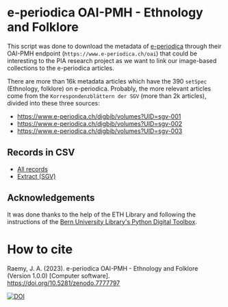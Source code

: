 # e-periodica OAI-PMH - Ethnology and Folklore
This script was done to download the metadata of [e-periodica](https://www.e-periodica.ch/) through their OAI-PMH endpoint (`https://www.e-periodica.ch/oai`) that could be interesting to the PIA research project as we want to link our image-based collections to the e-periodica articles. 

There are more than 16k metadata articles which have the 390 `setSpec` (Ethnology, folklore) on e-periodica. Probably, the more relevant articles come from the `Korrespondenzblättern der SGV` (more than 2k articles), divided into these three sources: 

- https://www.e-periodica.ch/digbib/volumes?UID=sgv-001 
- https://www.e-periodica.ch/digbib/volumes?UID=sgv-002
- https://www.e-periodica.ch/digbib/volumes?UID=sgv-003 

## Records in CSV
- [All records](data/records.csv)
- [Extract (SGV)](data/sgv.csv)

## Acknowledgements
It was done thanks to the help of the ETH Library and following the instructions of the [Bern University Library's Python Digital Toolbox](https://github.com/ub-unibe-ch/ds-pytools). 

# How to cite
Raemy, J. A. (2023). e-periodica OAI-PMH - Ethnology and Folklore (Version 1.0.0) [Computer software]. https://doi.org/10.5281/zenodo.7777797

[![DOI](https://zenodo.org/badge/620255649.svg)](https://zenodo.org/badge/latestdoi/620255649)

